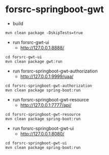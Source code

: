 # forsrc-springboot-gwt

* build
```shell
mvn clean package -DskipTests=true
```
* run forsrc-gwt-ui
  * http://127.0.0.1:8888/
```shell
cd forsrc-gwt-ui
mvn clean package gwt:run
```

* run forsrc-springboot-gwt-authorization
  * http://127.0.0.1:9999/uaa/
```shell
cd forsrc-springboot-gwt-authorization
mvn clean package spring-boot:run
```

* run forsrc-springboot-gwt-resource
  * http://127.0.0.1:7777/api/
```shell
cd forsrc-springboot-gwt-resource
mvn clean package spring-boot:run
```

* run forsrc-springboot-gwt-ui
  * http://127.0.0.1:8080/
```shell
cd forsrc-springboot-gwt-ui
mvn clean package spring-boot:run
```
